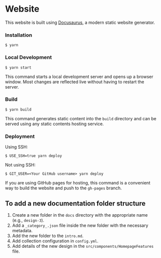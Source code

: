 # Website

This website is built using [Docusaurus](https://docusaurus.io/), a modern static website generator.

### Installation

```
$ yarn
```

### Local Development

```
$ yarn start
```

This command starts a local development server and opens up a browser window. Most changes are reflected live without having to restart the server.

### Build

```
$ yarn build
```

This command generates static content into the `build` directory and can be served using any static contents hosting service.

### Deployment

Using SSH:

```
$ USE_SSH=true yarn deploy
```

Not using SSH:

```
$ GIT_USER=<Your GitHub username> yarn deploy
```

If you are using GitHub pages for hosting, this command is a convenient way to build the website and push to the `gh-pages` branch.

## To add a new documentation folder structure

1. Create a new folder in the `docs` directory with the appropriate name (e.g., `design-3`).
2. Add a `_category_.json` file inside the new folder with the necessary metadata.
3. Add the new folder to the `intro.md`.
4. Add collection configuration in `config.yml`.
5. Add details of the new design in the `src/components/HomepageFeatures` file.
